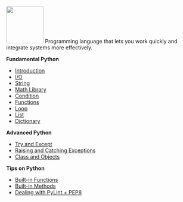 <img src="https://www.python.org/static/community_logos/python-logo-master-v3-TM.png" height="100px">
Programming language that lets you work quickly
and integrate systems more effectively.

**Fundamental Python**
* [Introduction](Python/Introduction/)
* [I/O](Python/IO/)
* [String](Python/String/)
* [Math Library](Python/MathLibrary/)
* [Condition](Python/Condition/)
* [Functions](Python/Function/)
* [Loop](Python/Loop/)
* [List](Python/List/)
* [Dictionary](Python/Dictionary/)

**Advanced Python**
* [Try and Except](Python/TryAndExcept/)
* [Raising and Catching Exceptions](Python/Exception)
* [Class and Objects](Python/OOP)

**Tips on Python**
* [Built-in Functions](Python/BuildInFunctions/)
* [Built-in Methods](Python/BuildInMethod/)
* [Dealing with PyLint + PEP8](Python/PyLint)